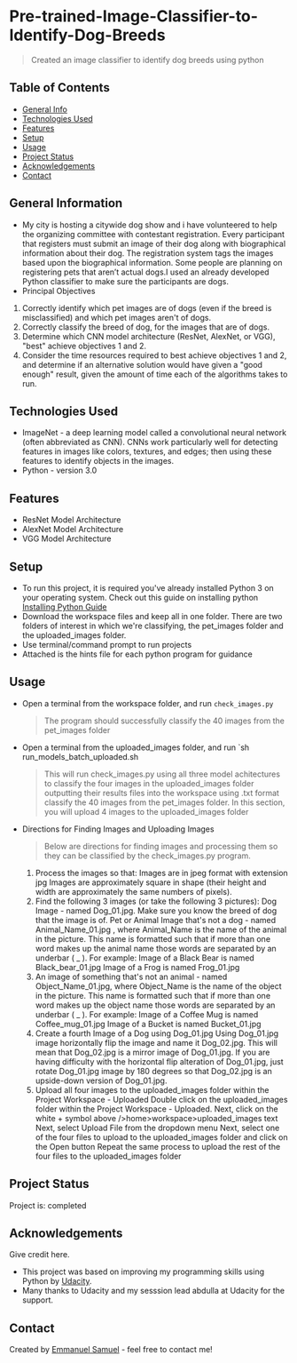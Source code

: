 # Pre-trained-Image-Classifier-to-Identify-Dog-Breeds
> Created an image classifier to identify dog breeds using python

## Table of Contents
* [General Info](#general-information)
* [Technologies Used](#technologies-used)
* [Features](#features)
* [Setup](#setup)
* [Usage](#usage)
* [Project Status](#project-status)
* [Acknowledgements](#acknowledgements)
* [Contact](#contact)
<!-- * [License](#license) -->


## General Information
- My city is hosting a citywide dog show and i have volunteered to help the organizing committee with contestant registration. Every participant that registers must submit an image of their dog along with biographical information about their dog. 
The registration system tags the images based upon the biographical information. Some people are planning on registering pets that aren’t actual dogs.I used an already developed Python classifier to make sure the participants are dogs.
- Principal Objectives
<ol><li> Correctly identify which pet images are of dogs (even if the breed is misclassified) and which pet images aren't of dogs.</li>
<li>Correctly classify the breed of dog, for the images that are of dogs.</li>
<li>Determine which CNN model architecture (ResNet, AlexNet, or VGG), "best" achieve objectives 1 and 2.</li>
<li>Consider the time resources required to best achieve objectives 1 and 2, and determine if an alternative solution would have given a "good enough" result, given the amount of time each of the algorithms takes to run.</li></ol>


## Technologies Used
- ImageNet - a deep learning model called a convolutional neural network (often abbreviated as CNN). CNNs work particularly well for detecting features in images like colors, textures, and edges; then using these features to identify objects in the images.
- Python - version 3.0


## Features
- ResNet Model Architecture
- AlexNet Model Architecture
- VGG Model Architecture 


## Setup
- To run this project, it is required you've already installed Python 3 on your operating system. Check out this guide on installing python [Installing Python Guide](https://github.com/PackeTsar/Install-Python)
- Download the workspace files and keep all in one folder. There are two folders of interest in which we're classifying, the pet_images folder and the uploaded_images folder.
- Use terminal/command prompt to run projects
- Attached is the hints file for each python program for guidance 


## Usage
- Open a terminal from the workspace folder, and run 
		`check_images.py`
    >The program should successfully classify the 40 images from the pet_images folder
- Open a terminal from the uploaded_images folder, and run
		`sh run_models_batch_uploaded.sh
    >This will run check_images.py using all three model achitectures to classify the four images in the uploaded_images folder outputting their results files into the workspace using .txt format 
classify the 40 images from the pet_images folder. In this section, you will upload 4 images to the uploaded_images folder
- Directions for Finding Images and Uploading Images
    >Below are directions for finding images and processing them so they can be classified by the check_images.py program.
  <ol><li>Process the images so that:
		Images are in jpeg format with extension jpg
		Images are approximately square in shape (their height and width are approximately the same numbers of pixels).</li>
  <li>Find the following 3 images (or take the following 3 pictures):
		Dog Image - named Dog_01.jpg. Make sure you know the breed of dog that the image is of.
		Pet or Animal Image that's not a dog - named Animal_Name_01.jpg , where Animal_Name is the name of the animal in the picture. This name is formatted such that if more than one word makes up the animal name those words are separated by an underbar ( _ ).
			For example:
				Image of a Black Bear is named Black_bear_01.jpg
				Image of a Frog is named Frog_01.jpg</li>
	  <li>An image of something that's not an animal - named Object_Name_01.jpg, where Object_Name is the name of the object in the picture. This name is formatted such that if more than one word makes up the object name those words are separated by an underbar ( _ ).
		For example:
			Image of a Coffee Mug is named Coffee_mug_01.jpg
			Image of a Bucket is named Bucket_01.jpg</li>
  <li>Create a fourth Image of a Dog using Dog_01.jpg
		Using Dog_01.jpg image horizontally flip the image and name it Dog_02.jpg. This will mean that Dog_02.jpg is a mirror image of Dog_01.jpg. If you are having difficulty with the horizontal flip alteration of Dog_01.jpg, just rotate Dog_01.jpg image by 180 degrees so that Dog_02.jpg is an upside-down version of Dog_01.jpg.</li>
	<li>Upload all four images to the uploaded_images folder within the Project Workspace - Uploaded
		Double click on the uploaded_images folder within the Project Workspace - Uploaded.
		Next, click on the white + symbol above />home>workspace>uploaded_images text
		Next, select Upload File from the dropdown menu
		Next, select one of the four files to upload to the uploaded_images folder and click on the Open button
		Repeat the same process to upload the rest of the four files to the uploaded_images folder</li>
    

## Project Status
Project is: completed


## Acknowledgements
Give credit here.
- This project was based on improving my programming skills using Python by [Udacity](https://learn.udacity.com).
- Many thanks to Udacity and my sesssion lead abdulla at Udacity for the support.


## Contact
Created by [Emmanuel Samuel](https://www.linkedin.com/in/emmanuel-samuel-168255143) - feel free to contact me!


<!-- This project is open source and available under the [MIT License](). -->

